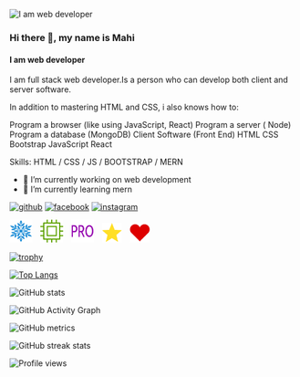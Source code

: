 ![I am web developer ](https://raw.githubusercontent.com/Tmmahi/mahi.github.io/main/assets/img/1633670437572%20(1).jpg)
### Hi there 👋, my name is Mahi
#### I am web developer 



I am full stack web developer.Is a person who can develop both client and server software.

In addition to mastering HTML and CSS, i also knows how to:

Program a browser (like using JavaScript, React)
Program a server ( Node)
Program a database (MongoDB)
Client Software
(Front End)
HTML
CSS
Bootstrap
JavaScript
React


Skills:   HTML / CSS / JS / BOOTSTRAP / MERN

- 🔭 I’m currently working on web development  
- 🌱 I’m currently learning mern 


[<img src='https://cdn.jsdelivr.net/npm/simple-icons@3.0.1/icons/github.svg' alt='github' height='40'>](https://github.com/Tmmahi)  [<img src='https://cdn.jsdelivr.net/npm/simple-icons@3.0.1/icons/facebook.svg' alt='facebook' height='40'>](https://www.facebook.com/tawyabmahamud.mahi)  [<img src='https://cdn.jsdelivr.net/npm/simple-icons@3.0.1/icons/instagram.svg' alt='instagram' height='40'>](https://www.instagram.com/_tmmahi/)  

<a href='https://archiveprogram.github.com/'><img src='https://raw.githubusercontent.com/acervenky/animated-github-badges/master/assets/acbadge.gif' width='40' height='40'></a> <a href='https://docs.github.com/en/developers'><img src='https://raw.githubusercontent.com/acervenky/animated-github-badges/master/assets/devbadge.gif' width='40' height='40'></a> <a href='https://github.com/pricing'><img src='https://raw.githubusercontent.com/acervenky/animated-github-badges/master/assets/pro.gif' width='40' height='40'></a> <a href='https://stars.github.com/'><img src='https://raw.githubusercontent.com/acervenky/animated-github-badges/master/assets/starbadge.gif' width='35' height='35'></a> <a href='https://docs.github.com/en/github/supporting-the-open-source-community-with-github-sponsors'><img src='https://raw.githubusercontent.com/acervenky/animated-github-badges/master/assets/sponsorbadge.gif' width='35' height='35'></a> 

[![trophy](https://github-profile-trophy.vercel.app/?username=Tmmahi)](https://github.com/ryo-ma/github-profile-trophy)

[![Top Langs](https://github-readme-stats.vercel.app/api/top-langs/?username=Tmmahi)](https://github.com/anuraghazra/github-readme-stats)

![GitHub stats](https://github-readme-stats.vercel.app/api?username=Tmmahi&show_icons=true&count_private=true)  

![GitHub Activity Graph](https://activity-graph.herokuapp.com/graph?username=Tmmahi)  

![GitHub metrics](https://metrics.lecoq.io/Tmmahi)  

![GitHub streak stats](https://github-readme-streak-stats.herokuapp.com/?user=Tmmahi)  

![Profile views](https://gpvc.arturio.dev/Tmmahi)  
